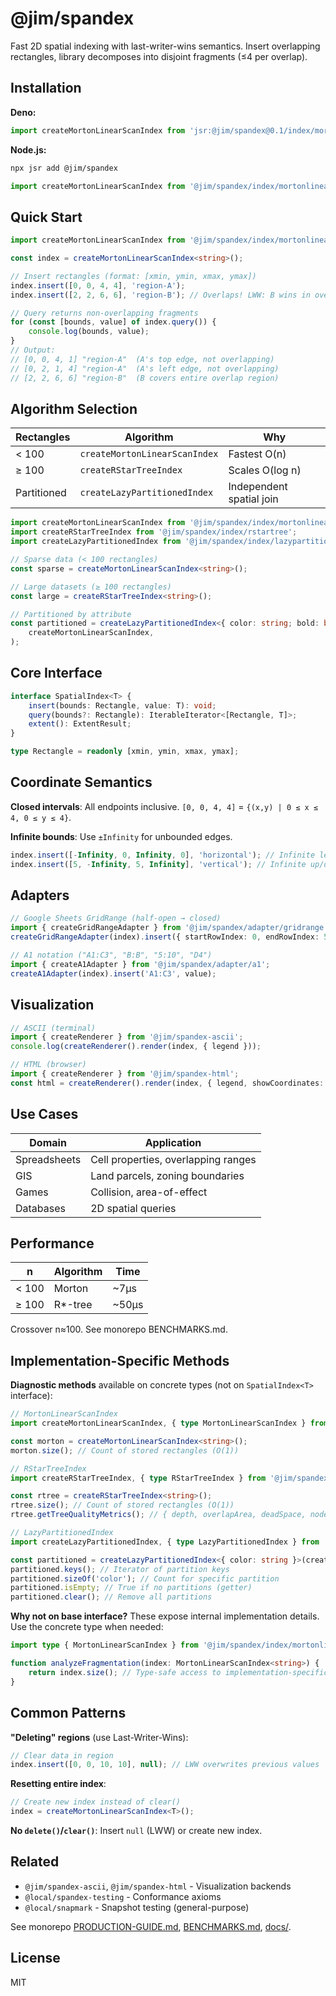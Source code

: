 # @jim/spandex

Fast 2D spatial indexing with last-writer-wins semantics. Insert overlapping rectangles, library decomposes into disjoint fragments (≤4 per overlap).

## Installation

**Deno:**

```typescript
import createMortonLinearScanIndex from 'jsr:@jim/spandex@0.1/index/mortonlinearscan';
```

**Node.js:**

```bash
npx jsr add @jim/spandex
```

```typescript
import createMortonLinearScanIndex from '@jim/spandex/index/mortonlinearscan';
```

## Quick Start

```typescript
import createMortonLinearScanIndex from '@jim/spandex/index/mortonlinearscan';

const index = createMortonLinearScanIndex<string>();

// Insert rectangles (format: [xmin, ymin, xmax, ymax])
index.insert([0, 0, 4, 4], 'region-A');
index.insert([2, 2, 6, 6], 'region-B'); // Overlaps! LWW: B wins in overlap

// Query returns non-overlapping fragments
for (const [bounds, value] of index.query()) {
	console.log(bounds, value);
}
// Output:
// [0, 0, 4, 1] "region-A"  (A's top edge, not overlapping)
// [0, 2, 1, 4] "region-A"  (A's left edge, not overlapping)
// [2, 2, 6, 6] "region-B"  (B covers entire overlap region)
```

## Algorithm Selection

| Rectangles  | Algorithm                     | Why                      |
| ----------- | ----------------------------- | ------------------------ |
| < 100       | `createMortonLinearScanIndex` | Fastest O(n)             |
| ≥ 100       | `createRStarTreeIndex`        | Scales O(log n)          |
| Partitioned | `createLazyPartitionedIndex`  | Independent spatial join |

```typescript
import createMortonLinearScanIndex from '@jim/spandex/index/mortonlinearscan';
import createRStarTreeIndex from '@jim/spandex/index/rstartree';
import createLazyPartitionedIndex from '@jim/spandex/index/lazypartitionedindex';

// Sparse data (< 100 rectangles)
const sparse = createMortonLinearScanIndex<string>();

// Large datasets (≥ 100 rectangles)
const large = createRStarTreeIndex<string>();

// Partitioned by attribute
const partitioned = createLazyPartitionedIndex<{ color: string; bold: boolean }>(
	createMortonLinearScanIndex,
);
```

## Core Interface

```typescript
interface SpatialIndex<T> {
	insert(bounds: Rectangle, value: T): void;
	query(bounds?: Rectangle): IterableIterator<[Rectangle, T]>;
	extent(): ExtentResult;
}

type Rectangle = readonly [xmin, ymin, xmax, ymax];
```

## Coordinate Semantics

**Closed intervals**: All endpoints inclusive. `[0, 0, 4, 4]` = `{(x,y) | 0 ≤ x ≤ 4, 0 ≤ y ≤ 4}`.

**Infinite bounds**: Use `±Infinity` for unbounded edges.

```typescript
index.insert([-Infinity, 0, Infinity, 0], 'horizontal'); // Infinite left/right
index.insert([5, -Infinity, 5, Infinity], 'vertical'); // Infinite up/down
```

## Adapters

```typescript
// Google Sheets GridRange (half-open → closed)
import { createGridRangeAdapter } from '@jim/spandex/adapter/gridrange';
createGridRangeAdapter(index).insert({ startRowIndex: 0, endRowIndex: 5, ... }, value);

// A1 notation ("A1:C3", "B:B", "5:10", "D4")
import { createA1Adapter } from '@jim/spandex/adapter/a1';
createA1Adapter(index).insert('A1:C3', value);
```

## Visualization

```typescript
// ASCII (terminal)
import { createRenderer } from '@jim/spandex-ascii';
console.log(createRenderer().render(index, { legend }));

// HTML (browser)
import { createRenderer } from '@jim/spandex-html';
const html = createRenderer().render(index, { legend, showCoordinates: true });
```

## Use Cases

| Domain       | Application                         |
| ------------ | ----------------------------------- |
| Spreadsheets | Cell properties, overlapping ranges |
| GIS          | Land parcels, zoning boundaries     |
| Games        | Collision, area-of-effect           |
| Databases    | 2D spatial queries                  |

## Performance

| n     | Algorithm | Time  |
| ----- | --------- | ----- |
| < 100 | Morton    | ~7µs  |
| ≥ 100 | R*-tree   | ~50µs |

Crossover n≈100. See monorepo BENCHMARKS.md.

## Implementation-Specific Methods

**Diagnostic methods** available on concrete types (not on `SpatialIndex<T>` interface):

```typescript
// MortonLinearScanIndex
import createMortonLinearScanIndex, { type MortonLinearScanIndex } from '@jim/spandex/index/mortonlinearscan';

const morton = createMortonLinearScanIndex<string>();
morton.size(); // Count of stored rectangles (O(1))

// RStarTreeIndex
import createRStarTreeIndex, { type RStarTreeIndex } from '@jim/spandex/index/rstartree';

const rtree = createRStarTreeIndex<string>();
rtree.size(); // Count of stored rectangles (O(1))
rtree.getTreeQualityMetrics(); // { depth, overlapArea, deadSpace, nodeCount }

// LazyPartitionedIndex
import createLazyPartitionedIndex, { type LazyPartitionedIndex } from '@jim/spandex/index/lazypartitionedindex';

const partitioned = createLazyPartitionedIndex<{ color: string }>(createMortonLinearScanIndex);
partitioned.keys(); // Iterator of partition keys
partitioned.sizeOf('color'); // Count for specific partition
partitioned.isEmpty; // True if no partitions (getter)
partitioned.clear(); // Remove all partitions
```

**Why not on base interface?** These expose internal implementation details. Use the concrete type when needed:

```typescript
import type { MortonLinearScanIndex } from '@jim/spandex/index/mortonlinearscan';

function analyzeFragmentation(index: MortonLinearScanIndex<string>) {
	return index.size(); // Type-safe access to implementation-specific method
}
```

## Common Patterns

**"Deleting" regions** (use Last-Writer-Wins):

```typescript
// Clear data in region
index.insert([0, 0, 10, 10], null); // LWW overwrites previous values
```

**Resetting entire index**:

```typescript
// Create new index instead of clear()
index = createMortonLinearScanIndex<T>();
```

**No `delete()`/`clear()`**: Insert `null` (LWW) or create new index.

## Related

- `@jim/spandex-ascii`, `@jim/spandex-html` - Visualization backends
- `@local/spandex-testing` - Conformance axioms
- `@local/snapmark` - Snapshot testing (general-purpose)

See monorepo [PRODUCTION-GUIDE.md](../../../PRODUCTION-GUIDE.md), [BENCHMARKS.md](../../../BENCHMARKS.md), [docs/](../../../docs/).

## License

MIT
